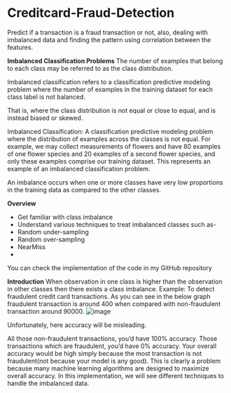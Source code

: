 # Creditcard-Fraud-Detection
Predict if a transaction is a fraud transaction or not, also, dealing with imbalanced data and finding the pattern using correlation between the features.

**Imbalanced Classification Problems**
The number of examples that belong to each class may be referred to as the class distribution.

Imbalanced classification refers to a classification predictive modeling problem where the number of examples in the training dataset for each class label is not balanced.

That is, where the class distribution is not equal or close to equal, and is instead biased or skewed.

Imbalanced Classification: A classification predictive modeling problem where the distribution of examples across the classes is not equal.
For example, we may collect measurements of flowers and have 80 examples of one flower species and 20 examples of a second flower species, and only these examples comprise our training dataset. This represents an example of an imbalanced classification problem.

An imbalance occurs when one or more classes have very low proportions in the training data as compared to the other classes.

**Overview**

- Get familiar with class imbalance
- Understand various techniques to treat imbalanced classes such as-
- Random under-sampling
- Random over-sampling
- NearMiss
- 
You can check the implementation of the code in my GitHub repository

**Introduction**
When observation in one class is higher than the observation in other classes then there exists a class imbalance. Example: To detect fraudulent credit card transactions. As you can see in the below graph fraudulent transaction is around 400 when compared with non-fraudulent transaction around 90000.
![image](https://user-images.githubusercontent.com/79006607/133974648-8fdf4c8d-caa5-4624-8ba0-19ba7ad28daa.png)

Unfortunately, here accuracy will be misleading.

All those non-fraudulent transactions, you’d have 100% accuracy.
Those transactions which are fraudulent, you’d have 0% accuracy.
Your overall accuracy would be high simply because the most transaction is not fraudulent(not because your model is any good).
This is clearly a problem because many machine learning algorithms are designed to maximize overall accuracy. In this implementation, we will see different techniques to handle the imbalanced data.

